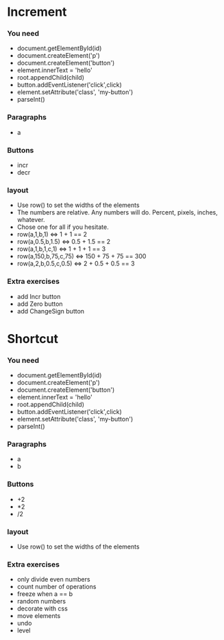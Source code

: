 # Increment

### You need
* document.getElementById(id)
* document.createElement('p')
* document.createElement('button')
* element.innerText = 'hello'
* root.appendChild(child)
* button.addEventListener('click',click)
* element.setAttribute('class', 'my-button')
* parseInt()

### Paragraphs
* a

### Buttons
* incr
* decr

### layout

* Use row() to set the widths of the elements
* The numbers are relative. Any numbers will do. Percent, pixels, inches, whatever.
* Chose one for all if you hesitate.
* row(a,1,b,1) <=> 1 + 1 == 2
* row(a,0.5,b,1.5) <=> 0.5 + 1.5 == 2
* row(a,1,b,1,c,1) <=> 1 + 1 + 1 == 3
* row(a,150,b,75,c,75) <=> 150 + 75 + 75 == 300
* row(a,2,b,0.5,c,0.5) <=> 2 + 0.5 + 0.5 == 3

### Extra exercises
* add Incr button
* add Zero button
* add ChangeSign button

# Shortcut

### You need
* document.getElementById(id)
* document.createElement('p')
* document.createElement('button')
* element.innerText = 'hello'
* root.appendChild(child)
* button.addEventListener('click',click)
* element.setAttribute('class', 'my-button')
* parseInt()

### Paragraphs
* a
* b

### Buttons
* +2
* *2
* /2

### layout

* Use row() to set the widths of the elements

### Extra exercises
* only divide even numbers
* count number of operations
* freeze when a == b
* random numbers
* decorate with css
* move elements
* undo
* level

